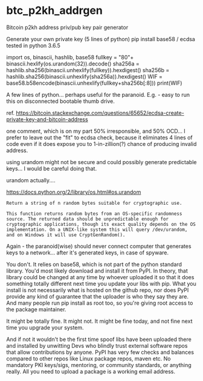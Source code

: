 # btc_p2kh_addrgen
Bitcoin p2kh address priv/pub key pair generator

Generate your own private key (5 lines of python)
pip install base58 / ecdsa
tested in python 3.6.5

   import os, binascii, hashlib, base58
   fullkey = "80"+ binascii.hexlify(os.urandom(32)).decode()
   sha256a = hashlib.sha256(binascii.unhexlify(fullkey)).hexdigest()
   sha256b = hashlib.sha256(binascii.unhexlify(sha256a)).hexdigest()
   WIF = base58.b58encode(binascii.unhexlify(fullkey+sha256b[:8]))
   print(WIF)

A few lines of python... perhaps useful for the paranoid.
E.g. - easy to run this on disconnected bootable thumb drive.

ref. https://bitcoin.stackexchange.com/questions/65652/ecdsa-create-private-key-and-bitcoin-address


one comment, which is on my part 50% irresponsible, and 50% OCD... I prefer to leave out the "fit" to ecdsa check, because it eliminates 4 lines of code even if it does expose you to 1-in-zillion(?) chance of producing invalid address.

using urandom might not be secure and could possibly generate predictable keys... I would be careful doing that.

urandom actually....

https://docs.python.org/2/library/os.html#os.urandom

    Return a string of n random bytes suitable for cryptographic use.

    This function returns random bytes from an OS-specific randomness source. The returned data should be unpredictable enough for cryptographic applications, though its exact quality depends on the OS implementation. On a UNIX-like system this will query /dev/urandom, and on Windows it will use CryptGenRandom().

Again - the paranoid(wise) should never connect computer that generates keys to a network... after it's generated keys, in case of spyware.

You don't. It relies on base58, which is not part of the python standard library. You'd most likely download and install it from PyPI. In theory, that library could be changed at any time by whoever uploaded it so that it does something totally different next time you update your libs with pip. What you install is not necessarily what is hosted on the github repo, nor does PyPI provide any kind of guarantee that the uploader is who they say they are. And many people run pip install as root too, so you're giving root access to the package maintainer.

It might be totally fine. It might not. It might be fine today, and not fine next time you upgrade your system.

And if not it wouldn't be the first time spoof libs have been uploaded there and installed by unwitting Devs who blindly trust external software repos that allow contributions by anyone. PyPI has very few checks and balances compared to other repos like Linux package repos, maven etc. No mandatory PKI keys/sigs, mentoring, or community standards, or anything really. All you need to upload a package is a working email address.
